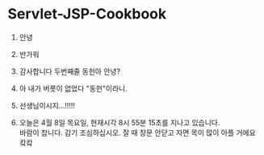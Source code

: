 # Servlet-JSP-Cookbook

1. 안녕

2. 반가워


3. 감사합니다
두번째줄
동헌아 안녕? 


4.  아 내가 버릇이 없었다 "동헌"이라니.

5. 선생님이시지...!!!!!

6. 오늘은 4월 8일 목요일, 현재시각 8시 55분 15초를 지나고 있습니다.  
바람이 찹니다. 감기 조심하십시오. 잘 때 창문 안닫고 자면 목이 많이 아플 거에요 캌캌 
